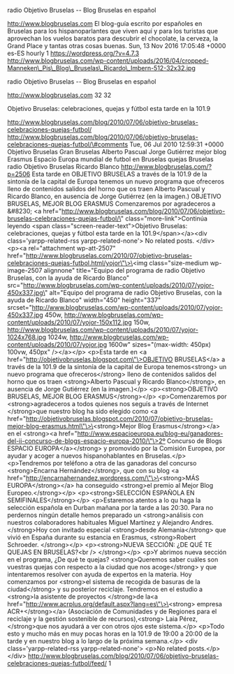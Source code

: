 radio Objetivo Bruselas -- Blog Bruselas en español

http://www.blogbruselas.com El blog-guía escrito por españoles en
Bruselas para los hispanoparlantes que viven aquí y para los turistas
que aprovechan los vuelos baratos para descubrir el chocolate, la
cerveza, la Grand Place y tantas otras cosas buenas. Sun, 13 Nov 2016
17:05:48 +0000 es-ES hourly 1 https://wordpress.org/?v=4.7.3
http://www.blogbruselas.com/wp-content/uploads/2016/04/cropped-Manneken\_Pis\_Blog\_Bruselas\_Ricardo\_Imbern-512-32x32.jpg

radio Objetivo Bruselas -- Blog Bruselas en español

http://www.blogbruselas.com 32 32

Objetivo Bruselas: celebraciones, quejas y fútbol esta tarde en la 101.9

http://www.blogbruselas.com/blog/2010/07/06/objetivo-bruselas-celebraciones-quejas-futbol/
http://www.blogbruselas.com/blog/2010/07/06/objetivo-bruselas-celebraciones-quejas-futbol/\#comments
Tue, 06 Jul 2010 12:59:31 +0000 Objetivo Bruselas Gran Bruselas Alberto
Pascual Jorge Gutiérrez mejor blog Erasmus Espacio Europa mundial de
futbol en Bruselas quejas Bruselas radio Objetivo Bruselas Ricardo
Blanco http://www.blogbruselas.com/?p=2506 Esta tarde en OBJETIVO
BRUSELAS a través de la 101.9 de la sintonía de la capital de Europa
tenemos un nuevo programa que ofreceros lleno de contenidos salidos del
horno que os traen Alberto Pascual y Ricardo Blanco, en ausencia de
Jorge Gutiérrez (en la imagen.) OBJETIVO BRUSELAS, MEJOR BLOG ERASMUS
Comenzaremos por agradeceros a &\#8230; \<a
href=\"http://www.blogbruselas.com/blog/2010/07/06/objetivo-bruselas-celebraciones-quejas-futbol/\"
class=\"more-link\"\>Continúa leyendo \<span
class=\"screen-reader-text\"\>Objetivo Bruselas: celebraciones, quejas y
fútbol esta tarde en la 101.9\</span\>\</a\>\<div
class=\'yarpp-related-rss yarpp-related-none\'\> No related posts.
\</div\> \<p\>\<a rel=\"attachment wp-att-2507\"
href=\"http://www.blogbruselas.com/2010/07/objetivo-bruselas-celebraciones-quejas-futbol.html/yojor\"\>\<img
class=\"size-medium wp-image-2507 alignnone\" title=\"Equipo del
programa de radio Objetivo Bruselas, con la ayuda de Ricardo Blanco\"
src=\"http://www.blogbruselas.com/wp-content/uploads/2010/07/yojor-450x337.jpg\"
alt=\"Equipo del programa de radio Objetivo Bruselas, con la ayuda de
Ricardo Blanco\" width=\"450\" height=\"337\"
srcset=\"http://www.blogbruselas.com/wp-content/uploads/2010/07/yojor-450x337.jpg
450w,
http://www.blogbruselas.com/wp-content/uploads/2010/07/yojor-150x112.jpg
150w,
http://www.blogbruselas.com/wp-content/uploads/2010/07/yojor-1024x768.jpg
1024w, http://www.blogbruselas.com/wp-content/uploads/2010/07/yojor.jpg
1600w\" sizes=\"(max-width: 450px) 100vw, 450px\" /\>\</a\>\</p\>
\<p\>Esta tarde en \<a
href=\"http://objetivobruselas.blogspot.com\"\>OBJETIVO BRUSELAS\</a\> a
través de la 101.9 de la sintonía de la capital de Europa
tenemos\<strong\> un nuevo programa que ofreceros\</strong\> lleno de
contenidos salidos del horno que os traen \<strong\>Alberto Pascual y
Ricardo Blanco\</strong\>, en ausencia de Jorge Gutiérrez (en la
imagen.)\</p\> \<p\>\<strong\>OBJETIVO BRUSELAS, MEJOR BLOG
ERASMUS\</strong\>\</p\> \<p\>Comenzaremos por \<strong\>agradeceros a
todos quienes nos seguís a través de Internet \</strong\>que nuestro
blog ha sido elegido como \<a
href=\"http://objetivobruselas.blogspot.com/2010/07/objetivo-bruselas-mejor-blog-erasmus.html\"\>\<strong\>Mejor
Blog Erasmus\</strong\>\</a\> en el \<strong\>\<a
href=\"http://www.espacioeuropa.eu/blog-eu/ganadores-del-ii-concurso-de-blogs-espacio-europa-2010/\"\>2º
Concurso de Blogs ESPACIO EUROPA\</a\>\</strong\> y promovido por la
Comisión Europea, por ayudar y acoger a nuevos hispanohablantes en
Bruselas.\</p\> \<p\>Tendremos por teléfono a otra de las ganadoras del
concurso \<strong\>Encarna Hernández\</strong\>, que con su blog \<a
href=\"http://encarnahernandez.wordpress.com/\"\>\<strong\>MÁS
EUROPA\</strong\>\</a\> ha conseguido \<strong\>el premio al Mejor Blog
Europeo.\</strong\>\</p\> \<p\>\<strong\>SELECCIÓN ESPAÑOLA EN
SEMIFINALES\</strong\>\</p\> \<p\>Estaremos atentos a lo qu haga la
selección española en Durban mañana por la tarde a las 20:30. Para no
perdernos ningún detalle hemos preparado un \<strong\>análisis con
nuestros colaboradores habituales Miguel Martínez y Alejandro Andres.
\</strong\>Hoy con invitado especial \<strong\>desde Alemania\</strong\>
que vivió en España durante su estancia en Erasmus, \<strong\>Robert
Schroeder. \</strong\>\</p\> \<p\>\<strong\>NUEVA SECCIÓN: ¿DE QUÉ TE
QUEJAS EN BRUSELAS?\<br /\> \</strong\>\</p\> \<p\>Y abrimos nueva
sección en el programa, ¿De qué te quejas? \<strong\>Queremos saber
cuáles son vuestras quejas con respecto a la ciudad que nos
acoge\</strong\> y que intentaremos resolver con ayuda de expertos en la
materia. Hoy comenzamos por \<strong\>el sistema de recogida de basuras
de la ciudad\</strong\> y su posterior reciclaje. Tendremos en el
estudio a \<strong\>la asistente de proyectos \</strong\>de la\<a
href=\"http://www.acrplus.org/default.aspx?lang=es\"\>\<strong\> empresa
ACR+\</strong\>\</a\> (Asociación de Comunidades y de Regiones para el
reciclaje y la gestión sostenible de recursos),\<strong\> Laia Pérez,
\</strong\>que nos ayudará a ver con otros ojos este sistema.\</p\>
\<p\>Todo esto y mucho más en muy pocas horas en la 101.9 de 19:00 a
20:00 de la tarde y en nuestro blog a lo largo de la próxima
semana.\</p\> \<div class=\'yarpp-related-rss yarpp-related-none\'\>
\<p\>No related posts.\</p\> \</div\>
http://www.blogbruselas.com/blog/2010/07/06/objetivo-bruselas-celebraciones-quejas-futbol/feed/
1
